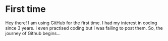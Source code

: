 # First time
Hey there! I am using GitHub for the first time. I had my interest in coding since 3 years. I even practised coding but I was failing to post them. So, the journey of Github begins...
